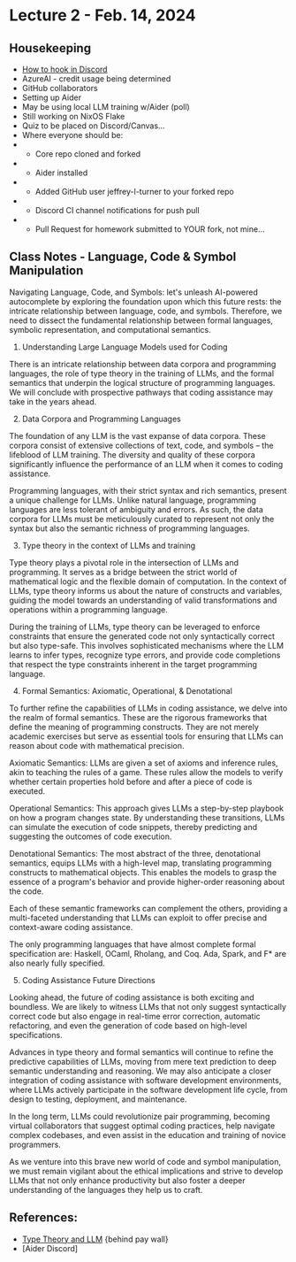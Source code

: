 # Lecture 2 - Feb. 14, 2024

## Housekeeping
- [How to hook in Discord](https://gist.github.com/SGTGunner/50d6a3cc0d489cf779f77695ba3e22ea)
- AzureAI - credit usage being determined
- GitHub collaborators
- Setting up Aider
- May be using local LLM training w/Aider (poll)
- Still working on NixOS Flake
- Quiz to be placed on Discord/Canvas...
- Where everyone should be:
- * Core repo cloned and forked
- * Aider installed
- * Added GitHub user jeffrey-l-turner to your forked repo
- * Discord CI channel notifications for push pull
- * Pull Request for homework submitted to YOUR fork, not mine...

## Class Notes - Language, Code & Symbol Manipulation

Navigating Language, Code, and Symbols: let's unleash AI-powered autocomplete by exploring the foundation upon which this future rests: the intricate relationship between language, code, and symbols. Therefore, we need to dissect the fundamental relationship between formal languages, symbolic representation, and computational semantics.

1. Understanding Large Language Models used for Coding

There is an intricate relationship between data corpora and programming languages, the role of type theory in the training of LLMs, and the formal semantics that underpin the logical structure of programming languages. We will conclude with prospective pathways that coding assistance may take in the years ahead.

2. Data Corpora and Programming Languages

The foundation of any LLM is the vast expanse of data corpora. These corpora consist of extensive collections of text, code, and symbols – the lifeblood of LLM training. The diversity and quality of these corpora significantly influence the performance of an LLM when it comes to coding assistance.

Programming languages, with their strict syntax and rich semantics, present a unique challenge for LLMs. Unlike natural language, programming languages are less tolerant of ambiguity and errors. As such, the data corpora for LLMs must be meticulously curated to represent not only the syntax but also the semantic richness of programming languages.

3. Type theory in the context of LLMs and training

Type theory plays a pivotal role in the intersection of LLMs and programming. It serves as a bridge between the strict world of mathematical logic and the flexible domain of computation. In the context of LLMs, type theory informs us about the nature of constructs and variables, guiding the model towards an understanding of valid transformations and operations within a programming language.

During the training of LLMs, type theory can be leveraged to enforce constraints that ensure the generated code not only syntactically correct but also type-safe. This involves sophisticated mechanisms where the LLM learns to infer types, recognize type errors, and provide code completions that respect the type constraints inherent in the target programming language.

4. Formal Semantics: Axiomatic, Operational, & Denotational

To further refine the capabilities of LLMs in coding assistance, we delve into the realm of formal semantics. These are the rigorous frameworks that define the meaning of programming constructs. They are not merely academic exercises but serve as essential tools for ensuring that LLMs can reason about code with mathematical precision.

Axiomatic Semantics: LLMs are given a set of axioms and inference rules, akin to teaching the rules of a game. These rules allow the models to verify whether certain properties hold before and after a piece of code is executed.

Operational Semantics: This approach gives LLMs a step-by-step playbook on how a program changes state. By understanding these transitions, LLMs can simulate the execution of code snippets, thereby predicting and suggesting the outcomes of code execution.

Denotational Semantics: The most abstract of the three, denotational semantics, equips LLMs with a high-level map, translating programming constructs to mathematical objects. This enables the models to grasp the essence of a program's behavior and provide higher-order reasoning about the code.

Each of these semantic frameworks can complement the others, providing a multi-faceted understanding that LLMs can exploit to offer precise and context-aware coding assistance.

The only programming languages that have almost complete formal specification are: Haskell, OCaml, Rholang, and Coq. Ada, Spark, and F* are also nearly fully specified.

5. Coding Assistance Future Directions

Looking ahead, the future of coding assistance is both exciting and boundless. We are likely to witness LLMs that not only suggest syntactically correct code but also engage in real-time error correction, automatic refactoring, and even the generation of code based on high-level specifications.

Advances in type theory and formal semantics will continue to refine the predictive capabilities of LLMs, moving from mere text prediction to deep semantic understanding and reasoning. We may also anticipate a closer integration of coding assistance with software development environments, where LLMs actively participate in the software development life cycle, from design to testing, deployment, and maintenance.

In the long term, LLMs could revolutionize pair programming, becoming virtual collaborators that suggest optimal coding practices, help navigate complex codebases, and even assist in the education and training of novice programmers.

As we venture into this brave new world of code and symbol manipulation, we must remain vigilant about the ethical implications and strive to develop LLMs that not only enhance productivity but also foster a deeper understanding of the languages they help us to craft.

## References:
- [Type Theory and LLM](https://medium.com/@andrew_johnson_4/harnessing-the-power-of-type-theory-in-large-language-models-351691ca2644) {behind pay wall}
- [Aider Discord]
